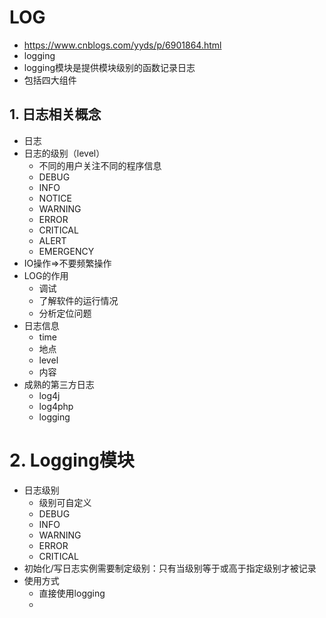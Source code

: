# LOG
- https://www.cnblogs.com/yyds/p/6901864.html
- logging
- logging模块是提供模块级别的函数记录日志
- 包括四大组件

## 1. 日志相关概念
- 日志
- 日志的级别（level）
    - 不同的用户关注不同的程序信息
    - DEBUG
    - INFO
    - NOTICE
    - WARNING
    - ERROR
    - CRITICAL
    - ALERT
    - EMERGENCY
- IO操作=>不要频繁操作
- LOG的作用
    - 调试
    - 了解软件的运行情况
    - 分析定位问题
- 日志信息
    - time
    - 地点
    - level
    - 内容
- 成熟的第三方日志
    - log4j
    - log4php
    - logging
# 2. Logging模块
- 日志级别
    - 级别可自定义
    - DEBUG
    - INFO
    - WARNING
    - ERROR
    - CRITICAL
- 初始化/写日志实例需要制定级别：只有当级别等于或高于指定级别才被记录
- 使用方式
    - 直接使用logging
    - 
